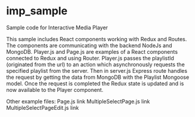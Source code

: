 # imp_sample
Sample code for Interactive Media Player

This sample includes React components working with Redux and Routes. The components are communicating with the backend NodeJs and MongoDB.
Player.js and Page.js are examples of a React components connected to Redux and using Router. Player.js passes the playlistId (originated from the url) to an action which asynchronously requests the specified playlist from the server.
Then in server.js Express route handles the request by getting the data from MongoDB with the Playlist Mongoose model.
Once the request is completed the Redux state is updated and is now available to the Player component.

Other example files:
Page.js link
MultipleSelectPage.js link
MultipleSelectPageEdit.js link
